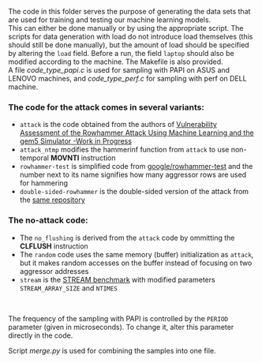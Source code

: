 The code in this folder serves the purpose of generating the data sets that are used for training and testing our machine learning models.<br>
This can either be done manually or by using the appropriate script. The scripts for data generation with load do not introduce load themselves (this should still be done manually), 
but the amount of load should be specified by altering the `load` field. Before a run, the field `laptop` should also be modified according to the machine.
The Makefile is also provided. <br>
A file *code_type_papi.c* is used for sampling with PAPI on ASUS and LENOVO machines, and *code_type_perf.c* for sampling with perf on DELL machine.<br>
### The code for the attack comes in several variants:
  - `attack` is the code obtained from the authors of [Vulnerability Assessment
of the Rowhammer Attack Using Machine Learning and the gem5 Simulator -Work in Progress](https://hal.umontpellier.fr/hal-03196090)
  - `attack_ntmp` modifies the hammerinf function from `attack` to use non-temporal **MOVNTI** instruction 
  - `rowhammer-test` is simplified code from [google/rowhammer-test](https://github.com/google/rowhammer-test) and the number next to its name signifies how many aggressor rows are used for hammering
  - `double-sided-rowhammer` is the double-sided version of the attack from the [same repository](https://github.com/google/rowhammer-test)

### The no-attack code:
  - The `no_flushing` is derived from the `attack` code by ommitting the **CLFLUSH** instruction
  - The `random` code uses the same memory (buffer) initialization as `attack`, but it makes random accesses on the buffer instead of focusing on two aggressor addresses
  - `stream` is the [STREAM benchmark](https://www.cs.virginia.edu/stream/) with modified parameters `STREAM_ARRAY_SIZE` and `NTIMES`
<br>

The frequency of the sampling with PAPI is controlled by the `PERIOD` parameter (given in microseconds). To change it, alter this parameter directly in the code.<br>

Script *merge.py*   is used for combining the samples into one file.
